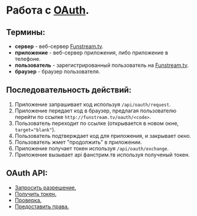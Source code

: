 Работа с [OAuth](http://oauth.net/).
==================

Термины:
------------------
  - **сервер** - веб-сервер [Funstream.tv](http://funstream.tv/).
  - **приложение** - веб-сервер приложения, либо приложение в телефоне.
  - **пользователь** - зарегистрированный пользователь на [Funstream.tv](http://funstream.tv/).
  - **браузер** - браузер пользователя.

Последовательность действий:
------------------
1. Приложение запрашивает код используя ```/api/oauth/request```.
2. Приложение передает код в браузер, предлагая пользователю 
    перейти по ссылке ```http://funstream.tv/oauth/<code>```.
3. Пользователь переходит по ссылке (открывается в новом окне, `target="blank"`).
4. Пользователь подтверждает код для приложения, и закрывает окно.
5. Пользователь жмет "продолжить" в приложении.
6. Приложение получает токен используя ```/api/oauth/exchange```.
7. Приложение вызывает api фанстрим.тв используя полученый токен.

OAuth API:
------------------
  - [Запросить разрешение.](request/README.md#Запросить-разрешение)
  - [Получить токен.](exchange/README.md#Получить-токен)
  - [Проверка.](check/README.md#Проверка)
  - [Предоставить права.](grant/README.md#Предоставить-права)
